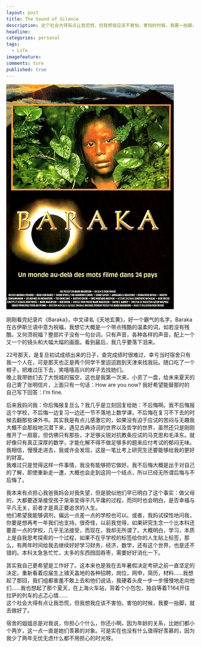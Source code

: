 ```yaml
---
layout: post  
title: The Sound of Silence  
description: 这个社会大得有点让我恐慌，但我想我应该不害怕，害怕的时候，我要一抬脚，就去做好了。     
headline: 
categories: personal  
tags: 
  - Life  
imagefeature:  
comments: ture  
published: true  
---
```


![Baraka](/images/Baraka.jpg) 

刚刚看完纪录片《Baraka》，中文译名《天地玄黄》，好一个霸气的名字。Baraka在古伊斯兰语中意为祝福，我想它大概是一个带点残酷的温柔的词，如若没有残酷，又何须祝福？整部片子没有一句台词，只有声音，各种各样的声音，配上一个又一个的镜头和大幅大幅的画面。看到最后，我几乎要落下泪来。  

<!-- more -->

22号那天，是复旦初试成绩出来的日子，查完成绩时很难过，幸亏当时宿舍只有我一个人在，可是那天也正是两个同学千里迢迢跑到天津来找我玩。随口吃了一个橙子，把难过压下去，笑嘻嘻高兴的样子去找她们。  
晚上我带她们去了大悦城的猫空，这也是我第一次来，小资了一盘，给未来夏天的自己寄了张明信片，上面只有一句话：How are you now? 我好希望能替那时的自己写下回答：I‘m fine.   

后来我妈问我：你后悔报复旦么？我几乎是立刻回复给她：不后悔啊。我不后悔报这个学校，不后悔一边复习一边还一节不落地上数学课，不后悔在复习不下去的时候去翻那些课外书。其实我是有点儿感激它的，如果没有迫于应试的苦闷与无趣我大概不会那般地沉潜下来，遇见古典诗词的世界以及哲学的世界，虽然还只是刚刚推开了一扇窗，但仿佛只有那些，才足够尖锐对抗教条应试的马克思和毛泽东。就好像只有真正深厚的数学，才能化解不得不做足够多的题来应付考试的郁闷无味。我相信，慢慢走进去，我或许会发现，这是一笔比考上研究生还要能够给我的更好的财富。  
我难过只是觉得这样一件事情，我没有能够把它做好。我不后悔大概是出于对自己的了解，即使重新走一遭，大概也会走到这同一个结点，所以已经无所谓后悔与不后悔了。  

我本来有点担心我爸我妈会对我失望，但是貌似他们早已明白了这个事实：做父母的，大都要逐渐接受孩子渐渐变得平凡平庸的过程，而同时也会明白，是否幸福与平凡无关，前者才是真正要追求的人生。  
他们希望我能够调剂，偏远一点差一点的学校也可以。或者，我妈试探性地问我，你要是想再考一年我们也支持。很奇怪，以前我觉得，如果研究生念一个比本科还要差一点的学校，几乎无法接受，而现在，我却无所谓了。大概明白，学习，本质上是自我思考探索的一个过程，如果不在乎学校的标签给你的人生贴上标签，那么，有两年时间给我去继续好好学习财务，经济，数学，还有这个世界，也是还不错的。本科太急急忙忙，太多的东西囫囵吞枣，需要好好消化一下。  

其实我自己更希望是工作好了。这本来也是我在去年暑假决定考研之前一直坚定的决定。重新看着应届生上铺天盖地的各种招聘，岗位，网申，简历，材料……我想起了那回，我们组都害羞不敢上去和他们说话，我硬着头皮一步一步慢慢地走向他们……我也想起了那个夏天，在上海火车站，背着个小包包，独自等着T164开往拉萨的列车的忐忑心情……  
这个社会大得有点让我恐慌，但我想我应该不害怕，害怕的时候，我要一抬脚，就去做好了。  

宿舍的姐姐总是对我说，你担心个什么，你还小啊。因为年龄的关系，比她们都小个两岁，这一点一直是她们羡慕的对象。可是实在也没有什么值得好羡慕的，因为我少了两年无忧无虑什么都不用担心的时光呀。  
